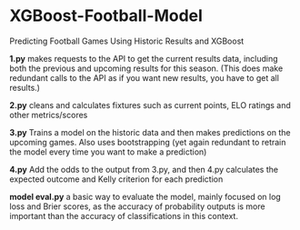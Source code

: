 # XGBoost-Football-Model
Predicting Football Games Using Historic Results and XGBoost


**1.py**
makes requests to the API to get the current results data, including both the previous and upcoming results for this season.
(This does make redundant calls to the API as if you want new results, you have to get all results.)

**2.py**
cleans and calculates fixtures such as current points, ELO ratings and other metrics/scores

**3.py**
Trains a model on the historic data and then makes predictions on the upcoming games. Also uses bootstrapping
(yet again redundant to retrain the model every time you want to make a prediction)

**4.py**
Add the odds to the output from 3.py, and then 4.py calculates the expected outcome and Kelly criterion for each prediction 

**model eval.py**
a basic way to evaluate the model, mainly focused on log loss and Brier scores, as the accuracy of probability outputs is more important than the accuracy of classifications  in this context.

